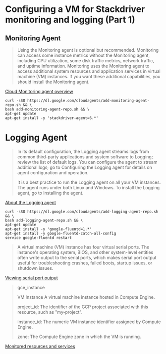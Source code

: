 # Configuring a VM for Stackdriver monitoring and logging (Part 1)

## Monitoring Agent

> Using the Monitoring agent is optional but recommended. Monitoring can access some instance metrics without the Monitoring agent, including CPU utilization, some disk traffic metrics, network traffic, and uptime information. Monitoring uses the Monitoring agent to access additional system resources and application services in virtual machine (VM) instances. If you want these additional capabilities, you should install the Monitoring agent.

[Cloud Monitoring agent overview](https://cloud.google.com/monitoring/agent)

```
curl -sSO https://dl.google.com/cloudagents/add-monitoring-agent-repo.sh && \
bash add-monitoring-agent-repo.sh && \
apt-get update
apt-get install -y 'stackdriver-agent=6.*'
```

# Logging Agent

> In its default configuration, the Logging agent streams logs from common third-party applications and system software to Logging; review the list of default logs. You can configure the agent to stream additional logs; go to Configuring the Logging agent for details on agent configuration and operation.
> 
> It is a best practice to run the Logging agent on all your VM instances. The agent runs under both Linux and Windows. To install the Logging agent, go to Installing the agent.

[About the Logging agent](https://cloud.google.com/logging/docs/agent)

```
curl -sSO https://dl.google.com/cloudagents/add-logging-agent-repo.sh && \
bash add-logging-agent-repo.sh && \
apt-get update
apt-get install -y 'google-fluentd=1.*'
apt-get install -y google-fluentd-catch-all-config
service google-fluentd restart
```

> A virtual machine (VM) instance has four virtual serial ports. The instance's operating system, BIOS, and other system-level entities often write output to the serial ports, which makes serial port output useful for troubleshooting crashes, failed boots, startup issues, or shutdown issues.

[Viewing serial port output](https://cloud.google.com/compute/docs/instances/viewing-serial-port-output)

> gce_instance
>
> VM Instance	A virtual machine instance hosted in Compute Engine.
>
> project_id: The identifier of the GCP project associated with this resource, such as "my-project".
>
> instance_id: The numeric VM instance identifier assigned by Compute Engine.
>
> zone: The Compute Engine zone in which the VM is running.

[Monitored resources and services](https://cloud.google.com/logging/docs/api/v2/resource-list)
